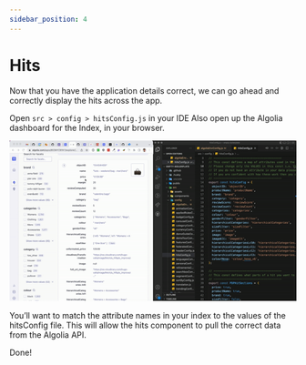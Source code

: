 ```yaml
---
sidebar_position: 4
---
```


# Hits

Now that you have the application details correct, we can go ahead and correctly display the hits across the app.

Open `src > config > hitsConfig.js` in your IDE
Also open up the Algolia dashboard for the Index, in your browser.

![Image](./media/hitsconfig.gif)

You’ll want to match the attribute names in your index to the values of the hitsConfig file. This will allow the hits component to pull the correct data from the Algolia API.

Done!
